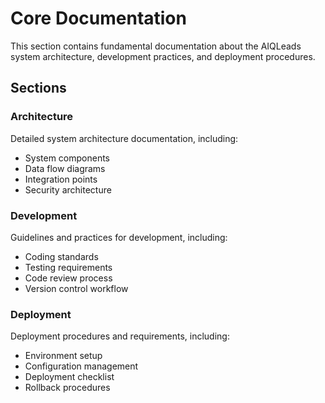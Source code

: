 # Core Documentation

This section contains fundamental documentation about the AIQLeads system architecture, development practices, and deployment procedures.

## Sections

### Architecture
Detailed system architecture documentation, including:
- System components
- Data flow diagrams
- Integration points
- Security architecture

### Development
Guidelines and practices for development, including:
- Coding standards
- Testing requirements
- Code review process
- Version control workflow

### Deployment
Deployment procedures and requirements, including:
- Environment setup
- Configuration management
- Deployment checklist
- Rollback procedures
